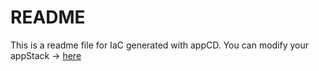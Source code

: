 # README
This is a readme file for IaC generated with appCD.
You can modify your appStack -> [here](http://cloud.stackgen.com/appstacks/14751313-0650-4d9b-8dbc-e2cd8b40ee1b)
